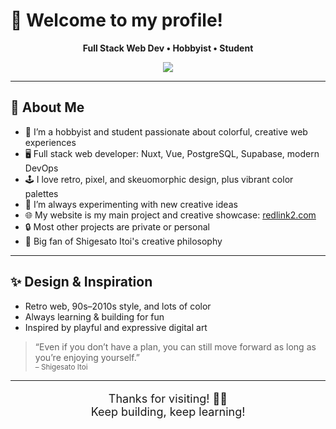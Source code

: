 # 👾 Welcome to my profile!

<p align="center">
  <b>Full Stack Web Dev • Hobbyist • Student</b>
</p>

<p align="center">
  <a href="https://redlink2.com">
    <img src="https://img.shields.io/badge/Website-redlink2.com-E63946?style=for-the-badge&logo=firefox-browser&logoColor=white">
  </a>
</p>

---

## 🎨 About Me

- 🚀 I’m a hobbyist and student passionate about colorful, creative web experiences  
- 🖥️ Full stack web developer: Nuxt, Vue, PostgreSQL, Supabase, modern DevOps  
- 🕹️ I love retro, pixel, and skeuomorphic design, plus vibrant color palettes  
- 🧩 I’m always experimenting with new creative ideas  
- 🌐 My website is my main project and creative showcase: [redlink2.com](https://redlink2.com)  
- 🔒 Most other projects are private or personal  
- 🎵 Big fan of Shigesato Itoi's creative philosophy

---

## ✨ Design & Inspiration

- Retro web, 90s–2010s style, and lots of color  
- Always learning & building for fun  
- Inspired by playful and expressive digital art

> “Even if you don’t have a plan, you can still move forward as long as you’re enjoying yourself.”  
> <sub>– Shigesato Itoi</sub>

---

<p align="center" style="font-size: 18px;">
  Thanks for visiting! 🎉🌟<br>
  Keep building, keep learning!
</p>
